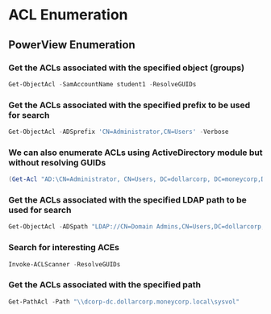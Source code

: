# ACL Enumeration

## PowerView Enumeration

### Get the ACLs associated with the specified object (groups)

```powershell
Get-ObjectAcl -SamAccountName student1 -ResolveGUIDs
```

### Get the ACLs associated with the specified prefix to be used for search

```powershell
Get-ObjectAcl -ADSprefix 'CN=Administrator,CN=Users' -Verbose
```

### We can also enumerate ACLs using ActiveDirectory module but without resolving GUIDs

```powershell
(Get-Acl "AD:\CN=Administrator, CN=Users, DC=dollarcorp, DC=moneycorp,DC=local").Access
```

### Get the ACLs associated with the specified LDAP path to be used for search

```powershell
Get-ObjectAcl -ADSpath "LDAP://CN=Domain Admins,CN=Users,DC=dollarcorp,DC=moneycorp,DC=local" -ResolveGUIDs -Verbose
```

### Search for interesting ACEs

```powershell
Invoke-ACLScanner -ResolveGUIDs
```

### Get the ACLs associated with the specified path

```powershell
Get-PathAcl -Path "\\dcorp-dc.dollarcorp.moneycorp.local\sysvol"
```

